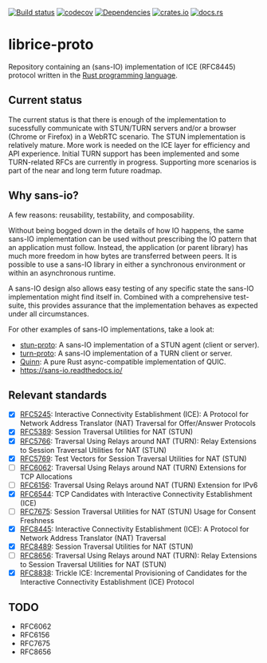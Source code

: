 [![Build status](https://github.com/ystreet/librice/workflows/Build/badge.svg?branch=main)](https://github.com/ystreet/librice/actions)
[![codecov](https://codecov.io/gh/ystreet/librice/branch/main/graph/badge.svg)](https://codecov.io/gh/ystreet/librice)
[![Dependencies](https://deps.rs/repo/github/ystreet/librice/status.svg)](https://deps.rs/repo/github/ystreet/librice)
[![crates.io](https://img.shields.io/crates/v/librice-proto.svg)](https://crates.io/crates/librice-proto)
[![docs.rs](https://docs.rs/librice-proto/badge.svg)](https://docs.rs/librice-proto)

# librice-proto

Repository containing an (sans-IO) implementation of ICE (RFC8445) protocol written in
the [Rust programming language](https://www.rust-lang.org/).

## Current status

The current status is that there is enough of the implementation to sucessfully
communicate with STUN/TURN servers and/or a browser (Chrome or Firefox) in a WebRTC
scenario. The STUN implementation is relatively mature. More work is needed on
the ICE layer for efficiency and API experience. Initial TURN support has been
implemented and some TURN-related RFCs are currently in progress. Supporting
more scenarios is part of the near and long term future roadmap.

## Why sans-io?

A few reasons: reusability, testability, and composability.

Without being bogged down in the details of how IO happens, the same sans-IO
implementation can be used without prescribing the IO pattern that an application
must follow. Instead, the application (or parent library) has much more freedom
in how bytes are transferred between peers. It is possible to use a sans-IO
library in either a synchronous environment or within an asynchronous runtime.

A sans-IO design also allows easy testing of any specific state the sans-IO
implementation might find itself in. Combined with a comprehensive test-suite,
this provides assurance that the implementation behaves as expected under all
circumstances.

For other examples of sans-IO implementations, take a look at:
- [stun-proto](https://github.com/ystreet/stun-proto): A sans-IO implementation
  of a STUN agent (client or server).
- [turn-proto](https://github.com/ystreet/turn-proto): A sans-IO implementation
  of a TURN client or server.
- [Quinn](https://github.com/quinn-rs/quinn/): A pure Rust async-compatible
  implementation of QUIC.
- https://sans-io.readthedocs.io/

## Relevant standards

 - [x] [RFC5245](https://tools.ietf.org/html/rfc5245):
   Interactive Connectivity Establishment (ICE): A Protocol for Network Address
   Translator (NAT) Traversal for Offer/Answer Protocols
 - [x] [RFC5389](https://tools.ietf.org/html/rfc5389):
   Session Traversal Utilities for NAT (STUN)
 - [x] [RFC5766](https://tools.ietf.org/html/rfc5766):
   Traversal Using Relays around NAT (TURN): Relay Extensions to Session
   Traversal Utilities for NAT (STUN)
 - [x] [RFC5769](https://tools.ietf.org/html/rfc5769):
   Test Vectors for Session Traversal Utilities for NAT (STUN)
 - [ ] [RFC6062](https://tools.ietf.org/html/rfc6062):
   Traversal Using Relays around NAT (TURN) Extensions for TCP Allocations
 - [ ] [RFC6156](https://tools.ietf.org/html/rfc6156):
   Traversal Using Relays around NAT (TURN) Extension for IPv6
 - [x] [RFC6544](https://tools.ietf.org/html/rfc6544):
   TCP Candidates with Interactive Connectivity Establishment (ICE)
 - [ ] [RFC7675](https://tools.ietf.org/html/rfc7675):
   Session Traversal Utilities for NAT (STUN) Usage for Consent Freshness
 - [x] [RFC8445](https://tools.ietf.org/html/rfc8445):
   Interactive Connectivity Establishment (ICE): A Protocol for Network Address
   Translator (NAT) Traversal
 - [x] [RFC8489](https://tools.ietf.org/html/rfc8489):
   Session Traversal Utilities for NAT (STUN)
 - [ ] [RFC8656](https://tools.ietf.org/html/rfc8656):
   Traversal Using Relays around NAT (TURN): Relay Extensions to Session
   Traversal Utilities for NAT (STUN)
 - [x] [RFC8838](https://tools.ietf.org/html/rfc8838):
   Trickle ICE: Incremental Provisioning of Candidates for the Interactive
   Connectivity Establishment (ICE) Protocol

## TODO

- RFC6062
- RFC6156
- RFC7675
- RFC8656
